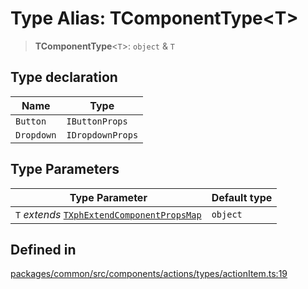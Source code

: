 # Type Alias: TComponentType\<T\>

> **TComponentType**\<`T`\>: `object` & `T`

## Type declaration

| Name | Type |
| ------ | ------ |
| `Button` | `IButtonProps` |
| `Dropdown` | `IDropdownProps` |

## Type Parameters

| Type Parameter | Default type |
| ------ | ------ |
| `T` *extends* [`TXphExtendComponentPropsMap`](TXphExtendComponentPropsMap.md) | `object` |

## Defined in

[packages/common/src/components/actions/types/actionItem.ts:19](https://github.com/XiaoPiHong/xph-crud/blob/4c9871f465ad4334c5ddd9896180fb26247d7639/packages/common/src/components/actions/types/actionItem.ts#L19)
